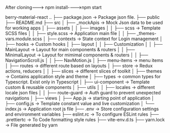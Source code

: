 After cloning---> npm install---->npm start


berry-material-react
..
├── package.json           -> Package json file.
├── public
├── README.md
├── src
│   ├── _mockApis          -> Mock Json data to be used for working apps
│   ├── assets
│   │   ├── images
│   │   ├── scss           -> Template SCSS files
│   │       ├── style.scss -> Application main file
│   │       ├── _themes-vars.module.scss
│   ├── contexts           -> State context for Login management
│   ├── hooks              -> Custom hooks
│   ├── layout
│   │   ├── Customization 
│   │   ├── MainLayout     -> Layout for main components & routers
│   │   ├── MinimalLayout  -> Layout for mimimal components & routers
│   │   ├── NavigationScroll.js
│   │   ├── NavMotion.js
│   ├── menu-items         -> menu items
│   ├── routes             -> different route based on layouts
│   ├── store              -> Redux actions, reducers
│   │   ├── slices         -> different slices of toolkit
│   ├── themes             -> Contains application style and theme
│   ├── types              -> common types for Typescript. Exist only in Typescript
│   ├── ui-component       -> Template custom & reusable components
│   ├── utils
│   │   ├── locales        -> different locale json files
│   │   ├── route-guard    -> Auth guard to prevent unexpected navigations
│   ├── views
│   ├── App.js             -> starting point of application
│   ├── config.js          -> Template constant value and live customization
│   └── index.js           -> Application root js file
├── .env                   -> Store configuration settings and environment variables
├── eslint.rc              -> To configure ESLint rules 
├── .prettiertc            -> To Code formatting style rules
├── vite-env.d.ts
├── yarn.lock              -> File generated by yarn
